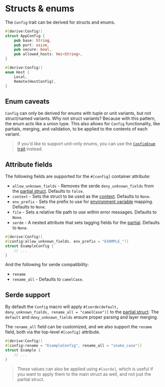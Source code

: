 # Structs & enums

The `Config` trait can be derived for structs and enums.

```rust
#[derive(Config)]
struct AppConfig {
	pub base: String,
	pub port: usize,
	pub secure: bool,
	pub allowed_hosts: Vec<String>,
}

#[derive(Config)]
enum Host {
	Local,
	Remote(HostConfig),
}
```

## Enum caveats

`Config` can only be derived for enums with tuple or unit variants, but not struct/named variants.
Why not struct variants? Because with this pattern, the enum acts like a union type. This also
allows for `Config` functionality, like partials, merging, and validation, to be applied to the
contents of each variant.

> If you'd like to support unit-only enums, you can use the [`ConfigEnum` trait](../enum/index.md)
> instead.

## Attribute fields

The following fields are supported for the `#[config]` container attribute:

- `allow_unknown_fields` - Removes the serde `deny_unknown_fields` from the
  [partial struct](./partial.md). Defaults to `false`.
- `context` - Sets the struct to be used as the [context](./context.md). Defaults to `None`.
- `env_prefix` - Sets the prefix to use for
  [environment variable](./struct/env.md#container-prefixes) mapping. Defaults to `None`.
- `file` - Sets a relative file path to use within error messages. Defaults to `None`.
- `serde` - A nested attribute that sets tagging fields for the [partial](./partial.md). Defaults to
  `None`.

```rust
#[derive(Config)]
#[config(allow_unknown_fields, env_prefix = "EXAMPLE_")]
struct ExampleConfig {
	// ...
}
```

And the following for serde compatibility:

- `rename`
- `rename_all` - Defaults to `camelCase`.

## Serde support

By default the `Config` macro will apply
`#[serde(default, deny_unknown_fields, rename_all = "camelCase")]` to the
[partial struct](./partial.md). The `default` and `deny_unknown_fields` ensure proper parsing and
layer merging.

The `rename_all` field can be customized, and we also support the `rename` field, both via the
top-level `#[config]` attribute.

```rust
#[derive(Config)]
#[config(rename = "ExampleConfig", rename_all = "snake_case")]
struct Example {
	// ...
}
```

> These values can also be applied using `#[serde]`, which is useful if you want to apply them to
> the main struct as well, and not just the partial struct.

